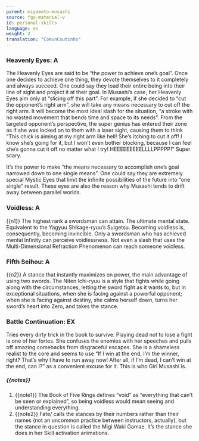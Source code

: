 ```yaml
---
parent: miyamoto-musashi
source: fgo-material-v
id: personal-skills
language: en
weight: 2
translation: "ComunCoutinho"
---
```


### Heavenly Eyes: A

The Heavenly Eyes are said to be “the power to achieve one’s goal”.
Once one decides to achieve one thing, they devote themselves to it completely and always succeed. One could say they load their entire being into their line of sight and project it at their goal.
In Musashi’s case, her Heavenly Eyes aim only at “slicing off this part”.
For example, if she decided to “cut the opponent’s right arm”, she will take any means necessary to cut off the right arm.
It will become the most ideal slash for the situation, “a stroke with no wasted movement that bends time and space to its needs”.
From the targeted opponent’s perspective, the super genius has entered their zone as if she was locked on to them with a laser sight, causing them to think “This chick is aiming at my right arm like hell! She’s itching to cut it off! I know she’s going for it, but I won’t even bother blocking, because I can feel she’s gonna cut it off no matter what I try! HEEEEEEEEELLLLPPPPP!” Super scary.

It’s the power to make “the means necessary to accomplish one’s goal narrowed down to one single means”.
One could say they are extremely special Mystic Eyes that limit the infinite possibilities of the future into “one single” result. These eyes are also the reason why Musashi tends to drift away between parallel worlds.

### Voidless: A

{{n1}}
The highest rank a swordsman can attain. The ultimate mental state. Equivalent to the Yagyuu Shikage-ryuu’s Suigetsu.
Becoming voidless is, consequently, becoming invincible. Only a swordsman who has achieved mental Infinity can perceive voidlessness.
Not even a slash that uses the Multi-Dimensional Refraction Phenomenon can reach someone voidless.

### Fifth Seihou: A

{{n2}}
A stance that instantly maximizes on power, the main advantage of using two swords.
The Niten Ichi-ryuu is a style that fights while going along with the circumstances, letting the sword fight as it wants to, but in exceptional situations, when she is facing against a powerful opponent; when she is facing against destiny, she calms herself down, turns her sword’s heart into Zero, and takes the stance.

### Battle Continuation: EX

Tries every dirty trick in the book to survive. Playing dead not to lose a fight is one of her fortes.
She confuses the enemies with her speeches and pulls off amazing comebacks from disgraceful escapes.
She is a shameless realist to the core and seems to use “If I win at the end, I’m the winner, right? That’s why I have to run away now! After all, if I’m dead, I can’t win at the end, can I?” as a convenient excuse for it. This is who Girl Musashi is.

##### {{notes}}

1. {{note1}} The Book of Five Rings defines “void” as “everything that can’t be seen or explained”, so being voidless would mean seeing and understanding everything.
2. {{note2}} Fate/ calls the stances by their numbers rather than their names (not an uncommon practice between instructors, actually), but the stance in question is called the Migi Waki Gamae. It’s the stance she does in her Skill activation animations.

